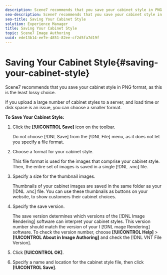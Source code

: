 ```yaml
---
description: Scene7 recommends that you save your cabinet style in PNG format, as this is the least lossy choice.
seo-description: Scene7 recommends that you save your cabinet style in PNG format, as this is the least lossy choice.
seo-title: Saving Your Cabinet Style
solution: Experience Manager
title: Saving Your Cabinet Style
topic: Scene7 Image Authoring
uuid: ede13b14-ee7e-4851-82ee-cf2d5fa7d19f
---
```


# Saving Your Cabinet Style{#saving-your-cabinet-style}

Scene7 recommends that you save your cabinet style in PNG format, as this is the least lossy choice.

If you upload a large number of cabinet styles to a server, and load time or disk space is an issue, you can choose a smaller format.

**To Save Your Cabinet Style:** 

1. Click the **[!UICONTROL Save]** icon on the toolbar.

   Do not choose [!DNL Save] from the [!DNL File] menu, as it does not let you specify a file format. 

1. Choose a format for your cabinet style.

   This file format is used for the images that comprise your cabinet style. Then, the entire set of images is saved in a single [!DNL .vnc] file. 

1. Specify a size for the thumbnail images.

   Thumbnails of your cabinet images are saved in the same folder as your [!DNL .vnc] file. You can use these thumbnails as buttons on your website, to show customers their cabinet choices. 

1. Specify the save version.

   The save version determines which versions of the [!DNL Image Rendering] software can interpret your cabinet styles. This version number should match the version of your I [!DNL mage Rendering] software. To check the version number, choose **[!UICONTROL Help]** > **[!UICONTROL About in Image Authoring]** and check the [!DNL VNT File Version]. 

1. Click **[!UICONTROL OK]**.
1. Specify a name and location for the cabinet style file, then click **[!UICONTROL Save]**.
